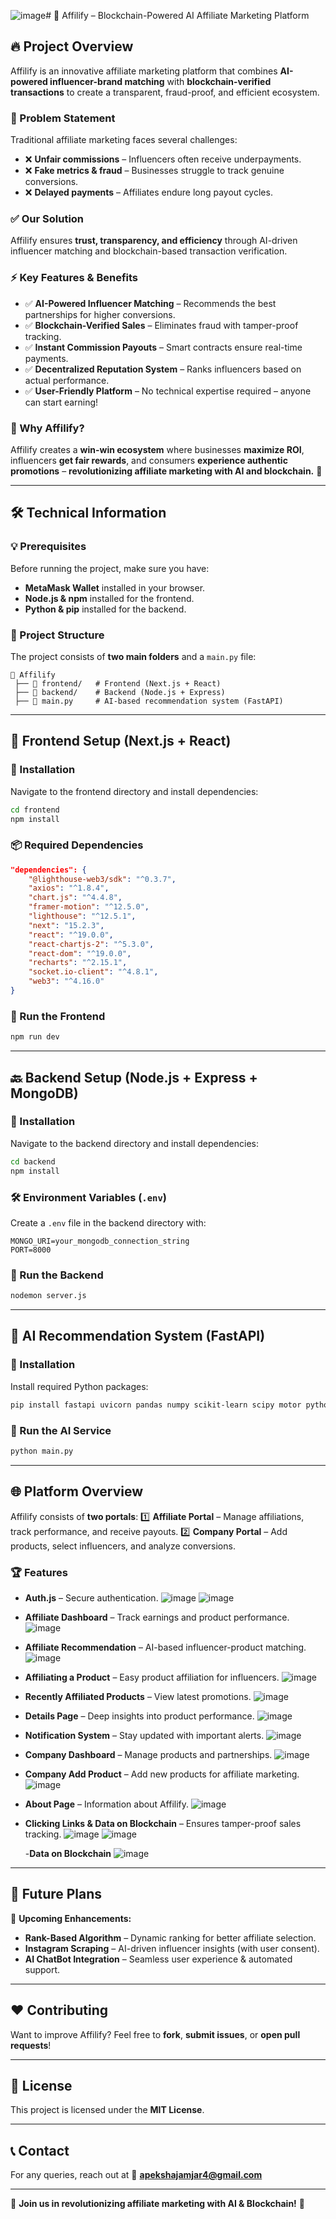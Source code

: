 ![image](https://github.com/user-attachments/assets/d4365711-0ac2-4644-802f-0b89726bb4e6)# 🚀 Affilify – Blockchain-Powered AI Affiliate Marketing Platform

## 🔥 Project Overview
Affilify is an innovative affiliate marketing platform that combines **AI-powered influencer-brand matching** with **blockchain-verified transactions** to create a transparent, fraud-proof, and efficient ecosystem.

### 🚨 Problem Statement
Traditional affiliate marketing faces several challenges:
- ❌ **Unfair commissions** – Influencers often receive underpayments.
- ❌ **Fake metrics & fraud** – Businesses struggle to track genuine conversions.
- ❌ **Delayed payments** – Affiliates endure long payout cycles.

### ✅ Our Solution
Affilify ensures **trust, transparency, and efficiency** through AI-driven influencer matching and blockchain-based transaction verification.

### ⚡ Key Features & Benefits
- ✅ **AI-Powered Influencer Matching** – Recommends the best partnerships for higher conversions.
- ✅ **Blockchain-Verified Sales** – Eliminates fraud with tamper-proof tracking.
- ✅ **Instant Commission Payouts** – Smart contracts ensure real-time payments.
- ✅ **Decentralized Reputation System** – Ranks influencers based on actual performance.
- ✅ **User-Friendly Platform** – No technical expertise required – anyone can start earning!

### 🎯 Why Affilify?
Affilify creates a **win-win ecosystem** where businesses **maximize ROI**, influencers **get fair rewards**, and consumers **experience authentic promotions** – **revolutionizing affiliate marketing with AI and blockchain.** 🚀

---

## 🛠️ Technical Information

### 💡 Prerequisites
Before running the project, make sure you have:
- **MetaMask Wallet** installed in your browser.
- **Node.js & npm** installed for the frontend.
- **Python & pip** installed for the backend.

### 📂 Project Structure
The project consists of **two main folders** and a `main.py` file:

```
📂 Affilify
 ├── 📂 frontend/   # Frontend (Next.js + React)
 ├── 📂 backend/    # Backend (Node.js + Express)
 ├── 📝 main.py     # AI-based recommendation system (FastAPI)
```

---

## 🎨 Frontend Setup (Next.js + React)

### 🔧 Installation
Navigate to the frontend directory and install dependencies:
```bash
cd frontend
npm install
```

### 📦 Required Dependencies
```json
"dependencies": {
    "@lighthouse-web3/sdk": "^0.3.7",
    "axios": "^1.8.4",
    "chart.js": "^4.4.8",
    "framer-motion": "^12.5.0",
    "lighthouse": "^12.5.1",
    "next": "15.2.3",
    "react": "^19.0.0",
    "react-chartjs-2": "^5.3.0",
    "react-dom": "^19.0.0",
    "recharts": "^2.15.1",
    "socket.io-client": "^4.8.1",
    "web3": "^4.16.0"
}
```

### 🚀 Run the Frontend
```bash
npm run dev
```

---

## 🔙 Backend Setup (Node.js + Express + MongoDB)

### 🔧 Installation
Navigate to the backend directory and install dependencies:
```bash
cd backend
npm install
```

### 🛠️ Environment Variables (`.env`)
Create a `.env` file in the backend directory with:
```
MONGO_URI=your_mongodb_connection_string
PORT=8000
```

### 🚀 Run the Backend
```bash
nodemon server.js
```

---

## 🤖 AI Recommendation System (FastAPI)

### 🔧 Installation
Install required Python packages:
```bash
pip install fastapi uvicorn pandas numpy scikit-learn scipy motor python-dotenv pydantic
```

### 🚀 Run the AI Service
```bash
python main.py
```

---

## 🌐 Platform Overview
Affilify consists of **two portals**:
1️⃣ **Affiliate Portal** – Manage affiliations, track performance, and receive payouts.
2️⃣ **Company Portal** – Add products, select influencers, and analyze conversions.

### 🏆 Features
- **Auth.js** – Secure authentication.
  ![image](https://github.com/user-attachments/assets/92691368-9ebd-44bb-b333-0f9957e15c35)
  ![image](https://github.com/user-attachments/assets/7a695fae-0de5-47b8-835c-9db14d5c8a8f)


- **Affiliate Dashboard** – Track earnings and product performance.
    ![image](https://github.com/user-attachments/assets/9df157e8-85e8-48fc-8ac6-7cb5153de4fd)
  
- **Affiliate Recommendation** – AI-based influencer-product matching.
    ![image](https://github.com/user-attachments/assets/b53aeac2-81ee-4a30-a85f-ae77cc31101c)  

- **Affiliating a Product** – Easy product affiliation for influencers.
  ![image](https://github.com/user-attachments/assets/92613ef2-2c38-423e-841b-16098db7381f)

- **Recently Affiliated Products** – View latest promotions.
  ![image](https://github.com/user-attachments/assets/ef3355b5-9d12-40be-9436-3601084dc25d)
  
- **Details Page** – Deep insights into product performance.
  ![image](https://github.com/user-attachments/assets/2711e100-53c2-4651-a091-db3adc57aa66)

- **Notification System** – Stay updated with important alerts.
  ![image](https://github.com/user-attachments/assets/f36b129a-451d-4f95-b5a3-43bed8045d9d)

  
- **Company Dashboard** – Manage products and partnerships.
    ![image](https://github.com/user-attachments/assets/4cbcbf27-ff61-4c7d-8e46-a43202802d70)

- **Company Add Product** – Add new products for affiliate marketing.
  ![image](https://github.com/user-attachments/assets/67c0962a-d750-4e21-b9ff-01ee74ff6305)

- **About Page** – Information about Affilify.
    ![image](https://github.com/user-attachments/assets/b8112ebf-c7d7-452a-9e20-8c02fdf17ab5)

- **Clicking Links & Data on Blockchain** – Ensures tamper-proof sales tracking.
    ![image](https://github.com/user-attachments/assets/d39db05d-1f73-4404-894c-b33cd0c62e6c)
  ![image](https://github.com/user-attachments/assets/130517c9-7928-448c-b146-8d54c3bb092e)

  -**Data on Blockchain**
  ![image](https://github.com/user-attachments/assets/113f2448-dd44-486f-b679-976a34dc23a3)

  



---

## 🔮 Future Plans
🚀 **Upcoming Enhancements:**
- **Rank-Based Algorithm** – Dynamic ranking for better affiliate selection.
- **Instagram Scraping** – AI-driven influencer insights (with user consent).
- **AI ChatBot Integration** – Seamless user experience & automated support.

---

## ❤️ Contributing
Want to improve Affilify? Feel free to **fork**, **submit issues**, or **open pull requests**!

---

## 📜 License
This project is licensed under the **MIT License**.

---

## 📞 Contact
For any queries, reach out at 📧 **apekshajamjar4@gmail.com**

---

🌟 **Join us in revolutionizing affiliate marketing with AI & Blockchain!** 🌟


